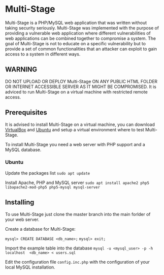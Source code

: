 # Multi-Stage

Multi-Stage is a PHP/MySQL web application that was written without taking security seriously. Multi-Stage was implemented with the purpose of providing a vulnerable web application where different vulnerabilities of web applications can be combined together to compromise a system. The goal of Multi-Stage is not to educate on a specific vulnerability but to provide a set of common functionalities that an attacker can exploit to gain access to a system in different ways.


## WARNING
DO NOT UPLOAD OR DEPLOY Multi-Stage ON ANY PUBLIC HTML FOLDER OR INTERNET ACCESSIBLE SERVER AS IT MIGHT BE COMPROMISED.  It is adviced to run Multi-Stage on a virtual machine with restricted remote access.

## Prerequisites
It is advised to install Multi-Stage on a virtual machine, you can download [VirtualBox](https://www.virtualbox.org/) and [Ubuntu](https://www.ubuntu.com/download/desktop) and setup a virtual environment where to test Multi-Stage.

To install Multi-Stage you need a web server with PHP support and a MySQL database.

### Ubuntu

Update the packages list
```sudo apt update```

Install Apache, PHP and MySQL server
```sudo apt install apache2 php5 libapache2-mod-php5 php5-mysql mysql-server```

## Installing
To use Multi-Stage just clone the master branch into the main forlder of your
web server.

Create a database for Multi-Stage:

```mysql> CREATE DATABASE <db_name>;```
```mysql> exit;```

Import the example table into the database
```mysql -u <mysql_user> -p -h localhost  <db_name> < users.sql```

Edit the configuration file `config.inc.php` with the configuration of your local MySQL installation.

